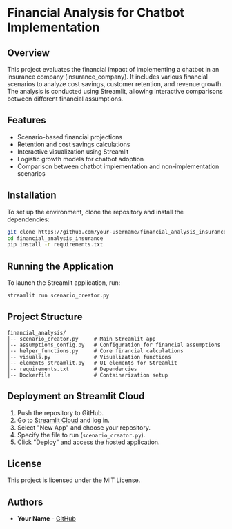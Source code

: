 # Financial Analysis for Chatbot Implementation

## Overview
This project evaluates the financial impact of implementing a chatbot in an insurance company (insurance_company). It includes various financial scenarios to analyze cost savings, customer retention, and revenue growth. The analysis is conducted using Streamlit, allowing interactive comparisons between different financial assumptions.

## Features
- Scenario-based financial projections
- Retention and cost savings calculations
- Interactive visualization using Streamlit
- Logistic growth models for chatbot adoption
- Comparison between chatbot implementation and non-implementation scenarios

## Installation
To set up the environment, clone the repository and install the dependencies:

```sh
git clone https://github.com/your-username/financial_analysis_insurance.git
cd financial_analysis_insurance
pip install -r requirements.txt
```

## Running the Application
To launch the Streamlit application, run:

```sh
streamlit run scenario_creator.py
```

## Project Structure
```
financial_analysis/
│-- scenario_creator.py     # Main Streamlit app
│-- assumptions_config.py   # Configuration for financial assumptions
│-- helper_functions.py     # Core financial calculations
│-- visuals.py              # Visualization functions
│-- elements_streamlit.py   # UI elements for Streamlit
│-- requirements.txt        # Dependencies
│-- Dockerfile              # Containerization setup
```

## Deployment on Streamlit Cloud
1. Push the repository to GitHub.
2. Go to [Streamlit Cloud](https://share.streamlit.io/) and log in.
3. Select "New App" and choose your repository.
4. Specify the file to run (`scenario_creator.py`).
5. Click "Deploy" and access the hosted application.

## License
This project is licensed under the MIT License.

## Authors
- **Your Name** - [GitHub](https://github.com/your-username)